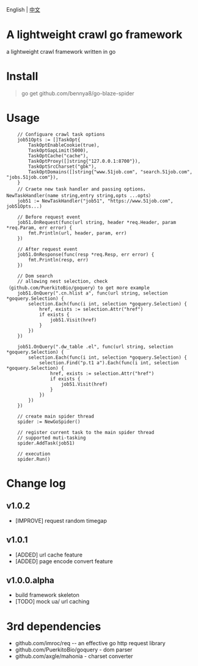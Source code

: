English | [中文](/README.md)

# A lightweight crawl go framework

a lightweight crawl framework written in go


# Install

> go get github.com/bennya8/go-blaze-spider

# Usage

```golang
    // Configuare crawl task options 
    job51Opts := []TaskOpt{
        TaskOptEnableCookie(true),
        TaskOptGapLimit(5000),
        TaskOptCache("cache"),
        TaskOptProxy([]string{"127.0.0.1:8700"}),
        TaskOptSrcCharset("gbk"),
        TaskOptDomains([]string{"www.51job.com", "search.51job.com", "jobs.51job.com"}),
    }
    // Craete new task handler and passing options，NewTaskHandler(name string,entry string,opts ...opts）
    job51 := NewTaskHandler("job51", "https://www.51job.com", job51Opts...)

    // Before request event
    job51.OnRequest(func(url string, header *req.Header, param *req.Param, err error) {
        fmt.Println(url, header, param, err)
    })

    // After request event
    job51.OnResponse(func(resp *req.Resp, err error) {
        fmt.Println(resp, err)
    })
    
    // Dom search 
    // allowing nest selection, check （github.com/PuerkitoBio/goquery）to get more example
    job51.OnQuery(".cn.hlist a", func(url string, selection *goquery.Selection) {
        selection.Each(func(i int, selection *goquery.Selection) {
            href, exists := selection.Attr("href")
            if exists {
                job51.Visit(href)
            }
        })
    })

    job51.OnQuery(".dw_table .el", func(url string, selection *goquery.Selection) {
        selection.Each(func(i int, selection *goquery.Selection) {
            selection.Find("p.t1 a").Each(func(i int, selection *goquery.Selection) {
                href, exists := selection.Attr("href")
                if exists {
                    job51.Visit(href)
                }
            })
        })
    })
    
    // create main spider thread
    spider := NewGoSpider()
    
    // register current task to the main spider thread
    // supported muti-tasking
    spider.AddTask(job51)

    // execution 
    spider.Run()
```


# Change log

## v1.0.2

* [IMPROVE] request random timegap

## v1.0.1

* [ADDED] url cache feature
* [ADDED] page encode convert feature

## v1.0.0.alpha

* build framework skeleton
* [TODO] mock ua/ url caching

# 3rd dependencies

- github.com/imroc/req -- an effective go http request library
- github.com/PuerkitoBio/goquery - dom parser
- github.com/axgle/mahonia - charset converter

